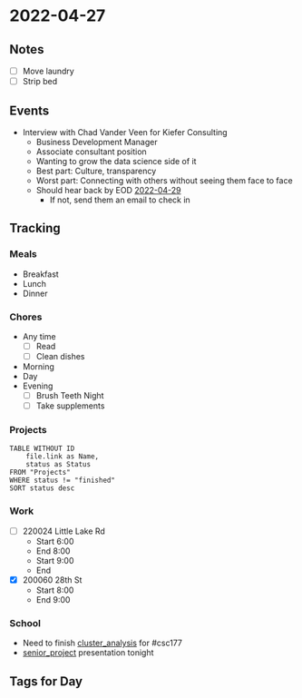 # 2022-04-27
## Notes
- [ ] Move laundry
- [ ] Strip bed

## Events
- Interview with Chad Vander Veen for Kiefer Consulting
	- Business Development Manager
	- Associate consultant position
	- Wanting to grow the data science side of it
	- Best part: Culture, transparency
	- Worst part: Connecting with others without seeing them face to face
	- Should hear back by EOD [2022-04-29](2022-04-29)
		- If not, send them an email to check in

## Tracking
### Meals
- Breakfast
- Lunch
- Dinner

### Chores
- Any time
	- [ ] Read
	- [ ] Clean dishes
- Morning
- Day
- Evening
	- [ ] Brush Teeth Night
	- [ ] Take supplements

### Projects
```dataview
TABLE WITHOUT ID
	file.link as Name,
	status as Status
FROM "Projects"
WHERE status != "finished"
SORT status desc
```

### Work
- [ ] 220024 Little Lake Rd
	- Start 6:00
	- End 8:00
	- Start 9:00
	- End 
- [x] 200060 28th St
	- Start 8:00
	- End 9:00

### School
- Need to finish [cluster_analysis](../Projects/cluster_analysis.md) for #csc177 
- [senior_project](../Projects/senior_project.md) presentation tonight

## Tags for Day